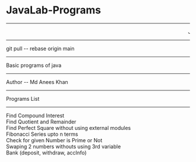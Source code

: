 # JavaLab-Programs
<hr>
    <marquee>
      JAVA LAB
    </marquee>
<hr>
git pull -- rebase origin main
<hr>
Basic programs of java
<hr>
Author -- Md Anees Khan 
<hr>
Programs List 
<hr>
Find Compound Interest <br>
Find Quotient and Remainder <br>
Find Perfect Square without using external modules <br>
Fibonacci Series upto n terms <br>
Check for given Number is Prime or Not <br>
Swaping 2 numbers withouts using 3rd variable <br>
Bank (deposit, withdraw, accInfo)
